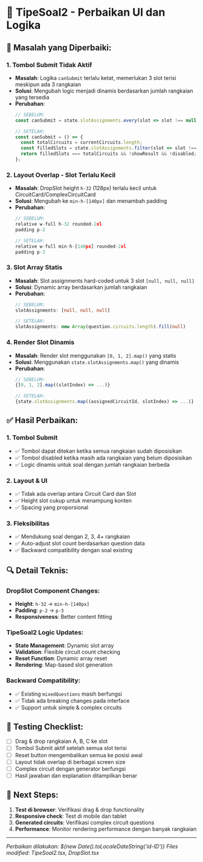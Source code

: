 # 🔧 TipeSoal2 - Perbaikan UI dan Logika

## 🐛 **Masalah yang Diperbaiki:**

### 1. **Tombol Submit Tidak Aktif**
- **Masalah**: Logika `canSubmit` terlalu ketat, memerlukan 3 slot terisi meskipun ada 3 rangkaian
- **Solusi**: Mengubah logic menjadi dinamis berdasarkan jumlah rangkaian yang tersedia
- **Perubahan**:
  ```typescript
  // SEBELUM:
  const canSubmit = state.slotAssignments.every(slot => slot !== null) && !showResult;
  
  // SETELAH:
  const canSubmit = () => {
    const totalCircuits = currentCircuits.length;
    const filledSlots = state.slotAssignments.filter(slot => slot !== null).length;
    return filledSlots === totalCircuits && !showResult && !disabled;
  };
  ```

### 2. **Layout Overlap - Slot Terlalu Kecil**
- **Masalah**: DropSlot height `h-32` (128px) terlalu kecil untuk CircuitCard/ComplexCircuitCard
- **Solusi**: Mengubah ke `min-h-[140px]` dan menambah padding
- **Perubahan**:
  ```typescript
  // SEBELUM:
  relative w-full h-32 rounded-2xl
  padding p-2
  
  // SETELAH:
  relative w-full min-h-[140px] rounded-2xl
  padding p-3
  ```

### 3. **Slot Array Statis**
- **Masalah**: Slot assignments hard-coded untuk 3 slot `[null, null, null]`
- **Solusi**: Dynamic array berdasarkan jumlah rangkaian
- **Perubahan**:
  ```typescript
  // SEBELUM:
  slotAssignments: [null, null, null]
  
  // SETELAH:
  slotAssignments: new Array(question.circuits.length).fill(null)
  ```

### 4. **Render Slot Dinamis**
- **Masalah**: Render slot menggunakan `[0, 1, 2].map()` yang statis
- **Solusi**: Menggunakan `state.slotAssignments.map()` yang dinamis
- **Perubahan**:
  ```typescript
  // SEBELUM:
  {[0, 1, 2].map((slotIndex) => ...)}
  
  // SETELAH:
  {state.slotAssignments.map((assignedCircuitId, slotIndex) => ...)}
  ```

## ✅ **Hasil Perbaikan:**

### **1. Tombol Submit**
- ✅ Tombol dapat ditekan ketika semua rangkaian sudah diposisikan
- ✅ Tombol disabled ketika masih ada rangkaian yang belum diposisikan
- ✅ Logic dinamis untuk soal dengan jumlah rangkaian berbeda

### **2. Layout & UI**
- ✅ Tidak ada overlap antara Circuit Card dan Slot
- ✅ Height slot cukup untuk menampung konten
- ✅ Spacing yang proporsional

### **3. Fleksibilitas**
- ✅ Mendukung soal dengan 2, 3, 4+ rangkaian
- ✅ Auto-adjust slot count berdasarkan question data
- ✅ Backward compatibility dengan soal existing

## 🔍 **Detail Teknis:**

### **DropSlot Component Changes:**
- **Height**: `h-32` → `min-h-[140px]`
- **Padding**: `p-2` → `p-3`
- **Responsiveness**: Better content fitting

### **TipeSoal2 Logic Updates:**
- **State Management**: Dynamic slot array
- **Validation**: Flexible circuit count checking
- **Reset Function**: Dynamic array reset
- **Rendering**: Map-based slot generation

### **Backward Compatibility:**
- ✅ Existing `mixedQuestions` masih berfungsi
- ✅ Tidak ada breaking changes pada interface
- ✅ Support untuk simple & complex circuits

## 🎯 **Testing Checklist:**

- [ ] Drag & drop rangkaian A, B, C ke slot
- [ ] Tombol Submit aktif setelah semua slot terisi
- [ ] Reset button mengembalikan semua ke posisi awal
- [ ] Layout tidak overlap di berbagai screen size
- [ ] Complex circuit dengan generator berfungsi
- [ ] Hasil jawaban dan explanation ditampilkan benar

## 🚀 **Next Steps:**

1. **Test di browser**: Verifikasi drag & drop functionality
2. **Responsive check**: Test di mobile dan tablet
3. **Generated circuits**: Verifikasi complex circuit questions
4. **Performance**: Monitor rendering performance dengan banyak rangkaian

---

*Perbaikan dilakukan: ${new Date().toLocaleDateString('id-ID')}*
*Files modified: TipeSoal2.tsx, DropSlot.tsx*